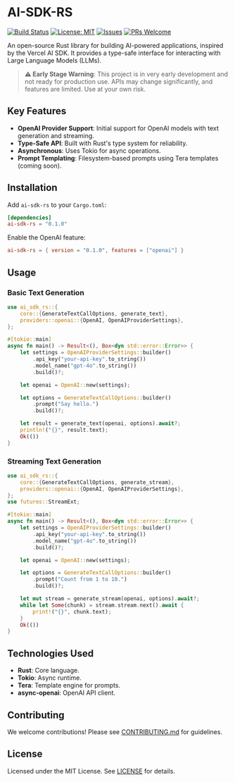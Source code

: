 # AI-SDK-RS

[![Build Status](https://github.com/lazy-hq/ai-sdk-rs/actions/workflows/ci.yml/badge.svg)](https://github.com/lazy-hq/ai-sdk-rs/actions/workflows/ci.yml)
[![License: MIT](https://img.shields.io/badge/License-MIT-yellow.svg)](https://opensource.org/licenses/MIT)
[![Issues](https://img.shields.io/github/issues/lazy-hq/ai-sdk-rs)](https://github.com/lazy-hq/ai-sdk-rs/issues)
[![PRs Welcome](https://img.shields.io/badge/PRs-welcome-brightgreen.svg)](https://github.com/lazy-hq/ai-sdk-rs/pulls)

An open-source Rust library for building AI-powered applications, inspired by the Vercel AI SDK. It provides a type-safe interface for interacting with Large Language Models (LLMs).

> **⚠️ Early Stage Warning**: This project is in very early development and not ready for production use. APIs may change significantly, and features are limited. Use at your own risk.

## Key Features

- **OpenAI Provider Support**: Initial support for OpenAI models with text generation and streaming.
- **Type-Safe API**: Built with Rust's type system for reliability.
- **Asynchronous**: Uses Tokio for async operations.
- **Prompt Templating**: Filesystem-based prompts using Tera templates (coming soon).

## Installation

Add `ai-sdk-rs` to your `Cargo.toml`:

```toml
[dependencies]
ai-sdk-rs = "0.1.0"
```

Enable the OpenAI feature:

```toml
ai-sdk-rs = { version = "0.1.0", features = ["openai"] }
```

## Usage

### Basic Text Generation

```rust
use ai_sdk_rs::{
    core::{GenerateTextCallOptions, generate_text},
    providers::openai::{OpenAI, OpenAIProviderSettings},
};

#[tokio::main]
async fn main() -> Result<(), Box<dyn std::error::Error>> {
    let settings = OpenAIProviderSettings::builder()
        .api_key("your-api-key".to_string())
        .model_name("gpt-4o".to_string())
        .build()?;

    let openai = OpenAI::new(settings);

    let options = GenerateTextCallOptions::builder()
        .prompt("Say hello.")
        .build()?;

    let result = generate_text(openai, options).await?;
    println!("{}", result.text);
    Ok(())
}
```

### Streaming Text Generation

```rust
use ai_sdk_rs::{
    core::{GenerateTextCallOptions, generate_stream},
    providers::openai::{OpenAI, OpenAIProviderSettings},
};
use futures::StreamExt;

#[tokio::main]
async fn main() -> Result<(), Box<dyn std::error::Error>> {
    let settings = OpenAIProviderSettings::builder()
        .api_key("your-api-key".to_string())
        .model_name("gpt-4o".to_string())
        .build()?;

    let openai = OpenAI::new(settings);

    let options = GenerateTextCallOptions::builder()
        .prompt("Count from 1 to 10.")
        .build()?;

    let mut stream = generate_stream(openai, options).await?;
    while let Some(chunk) = stream.stream.next().await {
        print!("{}", chunk.text);
    }
    Ok(())
}
```

## Technologies Used

- **Rust**: Core language.
- **Tokio**: Async runtime.
- **Tera**: Template engine for prompts.
- **async-openai**: OpenAI API client.

## Contributing

We welcome contributions! Please see [CONTRIBUTING.md](./CONTRIBUTING.md) for guidelines.

## License

Licensed under the MIT License. See [LICENSE](./LICENSE) for details.
